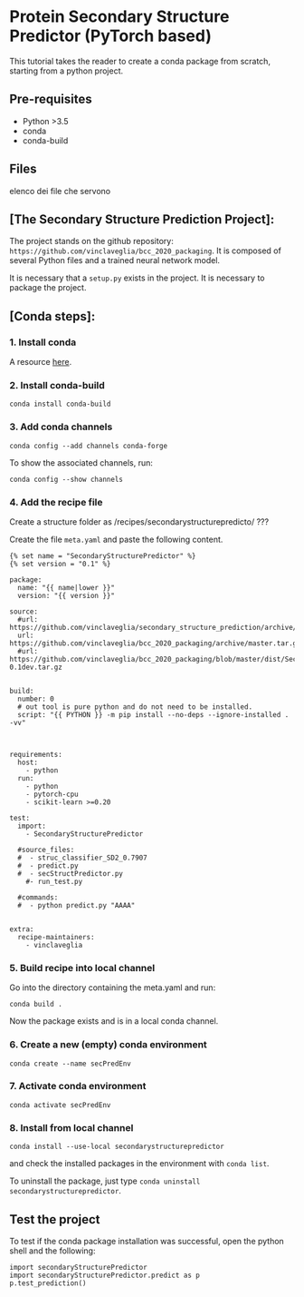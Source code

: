 # Protein Secondary Structure Predictor (PyTorch based)
This tutorial takes the reader to create a conda package from scratch, starting from a python project.

## Pre-requisites
- Python >3.5
- conda
- conda-build

## Files
elenco dei file che servono

## [The Secondary Structure Prediction Project]:
The project stands on the github repository: `https://github.com/vinclaveglia/bcc_2020_packaging`.
It is composed of several Python files and a trained neural network model.

It is necessary that a `setup.py` exists in the project. It is necessary to package the project.



## [Conda steps]:
### 1. Install conda
A resource [here](https://docs.conda.io/projects/conda/en/latest/user-guide/install/index.html).

### 2. Install conda-build
```
conda install conda-build
```
### 3. Add conda channels
```
conda config --add channels conda-forge
```
To show the associated channels, run:
```
conda config --show channels
```
### 4. Add the recipe file
Create a structure folder as /recipes/secondarystructurepredicto/ ???

Create the file `meta.yaml` and paste the following content.

```
{% set name = "SecondaryStructurePredictor" %}
{% set version = "0.1" %}

package:
  name: "{{ name|lower }}"
  version: "{{ version }}"

source:
  #url: https://github.com/vinclaveglia/secondary_structure_prediction/archive/master.zip
  url: https://github.com/vinclaveglia/bcc_2020_packaging/archive/master.tar.gz
  #url: https://github.com/vinclaveglia/bcc_2020_packaging/blob/master/dist/SecondaryStructurePredictor-0.1dev.tar.gz


build:
  number: 0
  # out tool is pure python and do not need to be installed.
  script: "{{ PYTHON }} -m pip install --no-deps --ignore-installed . -vv"



requirements:
  host:
    - python
  run:
    - python
    - pytorch-cpu
    - scikit-learn >=0.20

test:
  import:
    - SecondaryStructurePredictor

  #source_files:
  #  - struc_classifier_SD2_0.7907
  #  - predict.py
  #  - secStructPredictor.py
    #- run_test.py

  #commands:
  #  - python predict.py "AAAA"


extra:
  recipe-maintainers:
    - vinclaveglia
```


### 5. Build recipe into local channel
Go into the directory containing the meta.yaml and run:
```
conda build .
```
Now the package exists and is in a local conda channel.

### 6. Create a new (empty) conda environment
```
conda create --name secPredEnv
```

### 7. Activate conda environment
```
conda activate secPredEnv
```


### 8. Install from local channel
```
conda install --use-local secondarystructurepredictor
```
and check the installed packages in the environment with `conda list`.

To uninstall the package, just type `conda uninstall secondarystructurepredictor`.

## Test the project
To test if the conda package installation was successful, open the python shell and the following:
```
import secondaryStructurePredictor
import secondaryStructurePredictor.predict as p
p.test_prediction()
```
